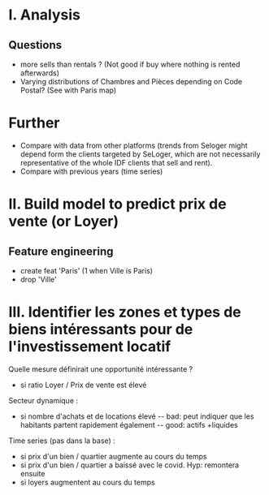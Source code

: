 
# I. Analysis

## Questions
- more sells than rentals ? (Not good if buy where nothing is rented afterwards)
- Varying distributions of Chambres and Pièces depending on Code Postal? (See with Paris map)


# Further
- Compare with data from other platforms (trends from Seloger might depend form the clients targeted by SeLoger, which are not necessarily representative of the whole IDF clients that sell and rent).
- Compare with previous years (time series)


# II. Build model to predict prix de vente (or Loyer)

## Feature engineering
- create feat 'Paris' (1 when Ville is Paris)
- drop 'Ville'



# III. Identifier les zones et types de biens intéressants pour de l'investissement locatif

Quelle mesure définirait une opportunité intéressante ?
- si ratio Loyer / Prix de vente est élevé

Secteur dynamique :
- si nombre d'achats et de locations élevé
-- bad: peut indiquer que les habitants partent rapidement également
-- good: actifs +liquides

Time series (pas dans la base) :
- si prix d'un bien / quartier augmente au cours du temps
- si prix d'un bien / quartier a baissé avec le covid. Hyp: remontera ensuite
- si loyers augmentent au cours du temps
